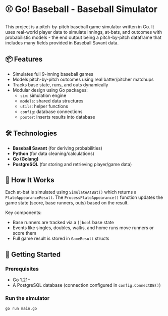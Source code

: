 # ⚾ Go! Baseball -  Baseball Simulator

This project is a pitch-by-pitch baseball game simulator written in Go. It uses real-world player data to simulate innings, at-bats, and outcomes with probabilistic models - the end output being a pitch-by-pitch dataframe that includes many fields provided in Baseball Savant data.

## 📦 Features

- Simulates full 9-inning baseball games
- Models pitch-by-pitch outcomes using real batter/pitcher matchups
- Tracks base state, runs, and outs dynamically
- Modular design using Go packages:
  - `sim`: simulation engine
  - `models`: shared data structures
  - `utils`: helper functions
  - `config`: database connections
  - `poster`: inserts results into database

## 🛠 Technologies

- **Baseball Savant** (for deriving probabilities)
- **Python** (for data cleaning/calculations)
- **Go (Golang)**
- **PostgreSQL** (for storing and retrieving player/game data)

## 🧪 How It Works

Each at-bat is simulated using `SimulateAtBat()` which returns a `PlateAppearanceResult`. The `ProcessPlateAppearance()` function updates the game state (score, base runners, outs) based on the result.

Key components:
- Base runners are tracked via a `[]bool` base state
- Events like singles, doubles, walks, and home runs move runners or score them
- Full game result is stored in `GameResult` structs

## 🚀 Getting Started

### Prerequisites

- Go 1.21+
- A PostgreSQL database (connection configured in `config.ConnectDB()`)

### Run the simulator

```bash
go run main.go

